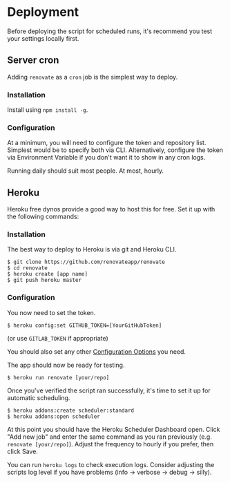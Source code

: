 # Deployment

Before deploying the script for scheduled runs, it's recommend you test your settings locally first.

## Server cron

Adding `renovate` as a `cron` job is the simplest way to deploy.

### Installation

Install using `npm install -g`.

### Configuration

At a minimum, you will need to configure the token and repository list.
Simplest would be to specify both via CLI.
Alternatively, configure the token via Environment Variable if you don't want it to show in any cron logs.

Running daily should suit most people. At most, hourly.

## Heroku

Heroku free dynos provide a good way to host this for free. Set it up with the following commands:

### Installation

The best way to deploy to Heroku is via git and Heroku CLI.

```
$ git clone https://github.com/renovateapp/renovate
$ cd renovate
$ heroku create [app name]
$ git push heroku master
```

### Configuration

You now need to set the token.

```
$ heroku config:set GITHUB_TOKEN=[YourGitHubToken]
```
(or use `GITLAB_TOKEN` if appropriate)

You should also set any other [Configuration Options](configuration.md) you need.

The app should now be ready for testing.

```
$ heroku run renovate [your/repo]
```

Once you've verified the script ran successfully, it's time to set it up for automatic scheduling.
```
$ heroku addons:create scheduler:standard
$ heroku addons:open scheduler
```

At this point you should have the Heroku Scheduler Dashboard open. Click "Add new job" and enter the same command as you ran previously (e.g. `renovate [your/repo]`). Adjust the frequency to hourly if you prefer, then click Save.

You can run `heroku logs` to check execution logs. Consider adjusting the scripts log level if you have problems (info -> verbose -> debug -> silly).
